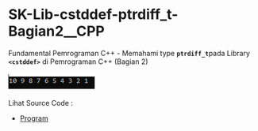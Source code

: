 # SK-Lib-cstddef-ptrdiff_t-Bagian2__CPP
Fundamental Pemrograman C++ - Memahami type <code><b>ptrdiff_t</b></code>pada Library <code><b>&lt;cstddef></b></code> di Pemrograman C++ (Bagian 2)<br><br>
<img src="https://github.com/RizkyKhapidsyah/SK-Lib-cstddef-ptrdiff_t-Bagian2__CPP/blob/master/SK-Lib-cstddef-ptrdiff_t-Bagian2__CPP/result/001.PNG"><br><br>
Lihat Source Code : <br>
- <a href="https://github.com/RizkyKhapidsyah/SK-Lib-cstddef-ptrdiff_t-Bagian2__CPP/blob/master/SK-Lib-cstddef-ptrdiff_t-Bagian2__CPP/Source.cpp">Program</a>
